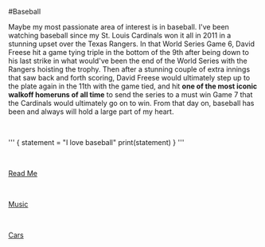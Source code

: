 #Baseball

Maybe my most passionate area of interest is in baseball. I've been watching baseball since my St. Louis Cardinals won it all in 2011 in a stunning upset over the Texas Rangers. In that World Series Game 6, David Freese hit a game tying triple in the bottom of the 9th after being down to his last strike in what would've been the end of the World Series with the Rangers hoisting the trophy. Then after a stunning couple of extra innings that saw back and forth scoring, David Freese would ultimately step up to the plate again in the 11th with the game tied, and hit **one of the most iconic walkoff homeruns of all time** to send the series to a must win Game 7 that the Cardinals would ultimately go on to win. From that day on, baseball has been and always will hold a large part of my heart.

<br>

'''
{
  statement = "I love baseball"
  print(statement)
}
'''

<br>

[Read Me](https://github.com/LPCardinals/1600Markdown/blob/main/README.md)

<br>

[Music](https://github.com/LPCardinals/1600Markdown/blob/main/music.md)

<br>

[Cars](https://github.com/LPCardinals/1600Markdown/new/main)
